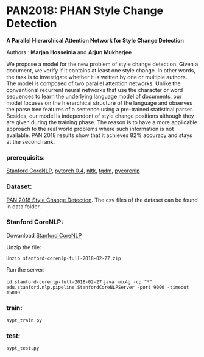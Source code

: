 # PAN2018: PHAN Style Change Detection
**A Parallel Hierarchical Attention Network for Style Change Detection**

Authors : **Marjan Hosseinia** and **Arjun Mukherjee**

We propose a model for the new problem of style change detection.
Given a document, we verify if it contains at least one style change. In other
words, the task is to investigate whether it is written by one or multiple authors.
The model is composed of two parallel attention networks. Unlike the conventional
recurrent neural networks that use the character or word sequences to learn
the underlying language model of documents, our model focuses on the hierarchical
structure of the language and observes the parse tree features of a sentence
using a pre-trained statistical parser. Besides, our model is independent of style
change positions although they are given during the training phase. The reason
is to have a more applicable approach to the real world problems where such information
is not available. PAN 2018 results show that it achieves 82% accuracy
and stays at the second rank.


### prerequisits:
[Stanford CoreNLP](https://stanfordnlp.github.io/CoreNLP/),
[pytorch 0.4](https://anaconda.org/soumith/pytorch),
[nltk](https://anaconda.org/anaconda/nltk), [tqdm](https://anaconda.org/conda-forge/tqdm),
[pycorenlp](https://github.com/smilli/py-corenlp)

### Dataset:
[PAN 2018 Style Change Detection](https://pan.webis.de/clef18/pan18-web/author-identification.html).
The csv files of the dataset can be found in data folder.

### Stanford CoreNLP:

Dowanload [Stanford CoreNLP](https://stanfordnlp.github.io/CoreNLP/)

Unzip the file:

`Unzip stanford-corenlp-full-2018-02-27.zip`

Run the server:

`cd stanford-corenlp-full-2018-02-27`
`java -mx4g -cp "*" edu.stanford.nlp.pipeline.StanfordCoreNLPServer -port 9000 -timeout 15000`

### train:
`sypt_train.py`

### test:
`sypt_test.py`

